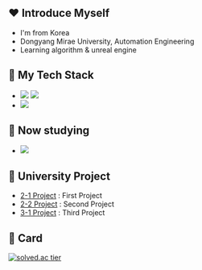 ## ❤ Introduce Myself

- I'm from Korea
- Dongyang Mirae University, Automation Engineering
- Learning algorithm & unreal engine

## 🧡 My Tech Stack 

- <img src="https://img.shields.io/badge/C-172B4D?style=flat&logo=C&logoColor=white"/> <img src="https://img.shields.io/badge/C++-1E88E5?style=flat&logo=C%2B%2B&logoColor=white"/>
- <img src="https://img.shields.io/badge/ROS-gray?style=flat&logo=ros&logoColor=white"/>

## 💛 Now studying
- <img src="https://img.shields.io/badge/Unreal_Engine-black?style=flat&logo=unrealengine&logoColor=white"/>

## 💚 University Project
- [2-1 Project](https://github.com/rubynote/DMU_2-1_Project) : First Project
- [2-2 Project](https://github.com/rubynote/DMU_2-2_Project) : Second Project
- [3-1 Project](https://github.com/rubynote/DMU_3-1_Project) : Third Project

## 💙 Card
[![solved.ac tier](http://mazassumnida.wtf/api/v2/generate_badge?boj=shj2012)](https://solved.ac/shj2012)
